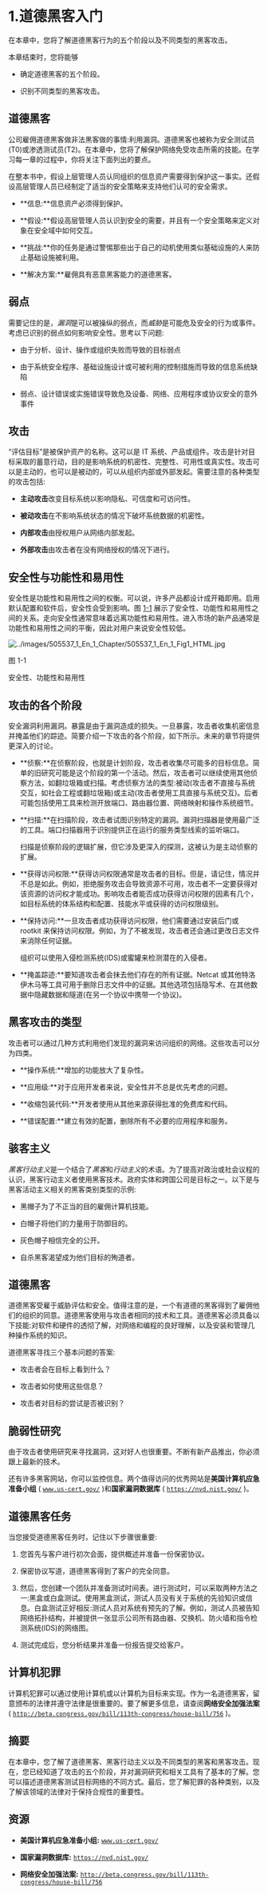 # 1.道德黑客入门

在本章中，您将了解道德黑客行为的五个阶段以及不同类型的黑客攻击。

本章结束时，您将能够

*   确定道德黑客的五个阶段。

*   识别不同类型的黑客攻击。

## 道德黑客

公司雇佣道德黑客做非法黑客做的事情:利用漏洞。道德黑客也被称为安全测试员(T0)或渗透测试员(T2)。在本章中，您将了解保护网络免受攻击所需的技能。在学习每一章的过程中，你将关注下面列出的要点。

在整本书中，假设上层管理人员认同组织的信息资产需要得到保护这一事实。还假设高层管理人员已经制定了适当的安全策略来支持他们认可的安全需求。

*   **信息:**信息资产必须得到保护。

*   **假设:**假设高层管理人员认识到安全的需要，并且有一个安全策略来定义对象在安全域中如何交互。

*   **挑战:**你的任务是通过警惕那些出于自己的动机使用类似基础设施的人来防止基础设施被利用。

*   **解决方案:**雇佣具有恶意黑客能力的道德黑客。

## 弱点

需要记住的是，*漏洞*是可以被操纵的弱点，而*威胁*是可能危及安全的行为或事件。考虑已识别的弱点如何影响安全性。思考以下问题:

*   由于分析、设计、操作或组织失败而导致的目标弱点

*   由于系统安全程序、基础设施设计或可被利用的控制措施而导致的信息系统缺陷

*   弱点、设计错误或实施错误导致危及设备、网络、应用程序或协议安全的意外事件

## 攻击

“评估目标”是被保护资产的名称。这可以是 IT 系统、产品或组件。攻击是针对目标采取的蓄意行动，目的是影响系统的机密性、完整性、可用性或真实性。攻击可以是主动的，也可以是被动的，可以从组织内部或外部发起。需要注意的各种类型的攻击包括:

*   **主动攻击**改变目标系统以影响隐私、可信度和可访问性。

*   **被动攻击**在不影响系统状态的情况下破坏系统数据的机密性。

*   **内部攻击**由授权用户从网络内部发起。

*   **外部攻击**由攻击者在没有网络授权的情况下进行。

## 安全性与功能性和易用性

安全性是功能性和易用性之间的权衡。可以说，许多产品都设计成开箱即用。启用默认配置和软件后，安全性会受到影响。图 [1-1](#Fig1) 展示了安全性、功能性和易用性之间的关系。走向安全性通常意味着远离功能性和易用性。进入市场的新产品通常是功能性和易用性之间的平衡，因此对用户来说安全性较低。

![../images/505537_1_En_1_Chapter/505537_1_En_1_Fig1_HTML.jpg](../images/505537_1_En_1_Chapter/505537_1_En_1_Fig1_HTML.jpg)

图 1-1

安全性、功能性和易用性

## 攻击的各个阶段

安全漏洞利用漏洞。暴露是由于漏洞造成的损失。一旦暴露，攻击者收集机密信息并掩盖他们的踪迹。简要介绍一下攻击的各个阶段，如下所示。未来的章节将提供更深入的讨论。

*   **侦察:**在侦察阶段，也就是计划阶段，攻击者收集尽可能多的目标信息。简单的旧研究可能是这个阶段的第一个活动。然后，攻击者可以继续使用其他侦察方法，如翻垃圾箱或扫描。考虑侦察方法的类型:被动(攻击者不直接与系统交互，如社会工程或翻垃圾箱)或主动(攻击者使用工具直接与系统交互)。后者可能包括使用工具来检测开放端口、路由器位置、网络映射和操作系统细节。

*   **扫描:**在扫描阶段，攻击者试图识别特定的漏洞。漏洞扫描器是使用最广泛的工具。端口扫描器用于识别提供正在运行的服务类型线索的监听端口。

    扫描是侦察阶段的逻辑扩展，但它涉及更深入的探测，这被认为是主动侦察的扩展。

*   **获得访问权限:**获得访问权限通常是攻击者的目标。但是，请记住，情况并不总是如此。例如，拒绝服务攻击会导致资源不可用，攻击者不一定要获得对该资源的访问权才能成功。影响攻击者能否成功获得访问权限的因素有几个，如目标系统的体系结构和配置、技能水平或获得的访问权限级别。

*   **保持访问:**一旦攻击者成功获得访问权限，他们需要通过安装后门或 rootkit 来保持访问权限。例如，为了不被发现，攻击者还会通过更改日志文件来消除任何证据。

    组织可以使用入侵检测系统(IDS)或蜜罐来检测潜在的入侵者。

*   **掩盖踪迹:**要知道攻击者会抹去他们存在的所有证据。Netcat 或其他特洛伊木马等工具可用于删除日志文件中的证据。其他选项包括隐写术、在其他数据中隐藏数据和隧道(在另一个协议中携带一个协议)。

## 黑客攻击的类型

攻击者可以通过几种方式利用他们发现的漏洞来访问组织的网络。这些攻击可以分为四类。

*   **操作系统:**增加的功能放大了复杂性。

*   **应用级:**对于应用开发者来说，安全性并不总是优先考虑的问题。

*   **收缩包装代码:**开发者使用从其他来源获得批准的免费库和代码。

*   **错误配置:**建立有效的配置，删除所有不必要的应用程序和服务。

## 骇客主义

*黑客行动主义*是一个结合了*黑客*和*行动主义*的术语。为了提高对政治或社会议程的认识，黑客行动主义者使用黑客技术。政府实体和跨国公司是目标之一。以下是与黑客活动主义相关的黑客类别类型的示例:

*   黑帽子为了不正当的目的雇佣计算机技能。

*   白帽子将他们的力量用于防御目的。

*   灰色帽子相信完全的公开。

*   自杀黑客渴望成为他们目标的殉道者。

## 道德黑客

道德黑客受雇于威胁评估和安全。值得注意的是，一个有道德的黑客得到了雇佣他们的组织的同意。道德黑客使用与攻击者相同的技术和工具。道德黑客必须具备以下技能:对软件和硬件的透彻了解，对网络和编程的良好理解，以及安装和管理几种操作系统的知识。

道德黑客寻找三个基本问题的答案:

*   攻击者会在目标上看到什么？

*   攻击者如何使用这些信息？

*   攻击者对目标的尝试是否被识别？

## 脆弱性研究

由于攻击者使用研究来寻找漏洞，这对好人也很重要。不断有新产品推出，你必须跟上最新的技术。

还有许多黑客网站，你可以监控信息。两个值得访问的优秀网站是**美国计算机应急准备小组** ( [`www.us-cert.gov/`](http://www.us-cert.gov/) )和**国家漏洞数据库** ( [`https://nvd.nist.gov/`](https://nvd.nist.gov/) )。

## 道德黑客任务

当您接受道德黑客任务时，记住以下步骤很重要:

1.  您首先与客户进行初次会面，提供概述并准备一份保密协议。

2.  保密协议写道，道德黑客得到了客户的完全同意。

3.  然后，您创建一个团队并准备测试时间表。进行测试时，可以采取两种方法之一:黑盒或白盒测试。使用黑盒测试，测试人员没有关于系统的先验知识或信息。白盒测试正好相反:测试人员对系统有预先的了解。例如，测试人员被告知网络拓扑结构，并被提供一张显示公司所有路由器、交换机、防火墙和指令检测系统(IDS)的网络图。

4.  测试完成后，您分析结果并准备一份报告提交给客户。

## 计算机犯罪

计算机犯罪可以通过使用计算机或以计算机为目标来实现。作为一名道德黑客，留意颁布的法律并遵守法律是很重要的。要了解更多信息，请查阅**网络安全加强法案** ( [`http://beta.congress.gov/bill/113th-congress/house-bill/756`](http://beta.congress.gov/bill/113th-congress/house-bill/756) )。

## 摘要

在本章中，您了解了道德黑客、黑客行动主义以及不同类型的黑客和黑客攻击。现在，您已经知道了攻击的五个阶段，并对漏洞研究和相关工具有了基本的了解。您可以描述道德黑客测试目标网络的不同方式。最后，您了解犯罪的各种类别，以及了解该领域的法律对于保持合规性的重要性。

## 资源

*   **美国计算机应急准备小组:** [`www.us-cert.gov/`](http://www.us-cert.gov/)

*   **国家漏洞数据库:** [`https://nvd.nist.gov/`](https://nvd.nist.gov/)

*   **网络安全加强法案:** [`http://beta.congress.gov/bill/113th-congress/house-bill/756`](http://beta.congress.gov/bill/113th-congress/house-bill/756)